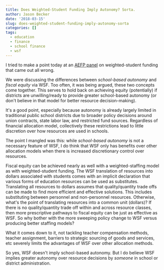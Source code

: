 ```yaml
---
title: Does Weighted-Student Funding Imply Autonomy? Sorta.
author: Jason Becker
date: '2018-03-15'
slug: does-weighted-student-funding-imply-autonomy-sorta
categories: []
tags:
  - education
  - finance
  - school finance
  - wsf
---
```


I tried to make a point today at an [AEFP panel](http://www.aefpweb.org) on weighted-student funding that came out all wrong.

We were discussing the differences between _school-based autonomy_ and _fiscal equity_ via WSF. Too often, it was being argued, these two concepts come together. This serves to hold back on achieving equity (potentially) if districts are unwilling/ready to provide greater school-based autonomy (or don't believe in that model for better resource decision-making).

It's a good point, especially because autonomy is already largely limited in traditional public school districts due to broader policy decisions around union contracts, state labor law, and restricted fund sources. Regardless of financial allocation model, collectively these restrictions lead to little discretion over how resources are used in schools.

The point I mangled was this: while _school-based autonomy_ is not a necessary feature of WSF, I do think that WSF only has benefits over other allocation models when there is increased discretionary control over resources. 

Fiscal equity can be achieved nearly as well with a weighted-staffing model as with weighted-student funding. The WSF translation of resources into dollars associated with students comes with an implicit declaration that various forms of education resources can be used as substitutes. Translating all resources to dollars assumes that quality/quantity trade offs can be made to find more efficient and effective solutions. This includes substituting between personnel and non-personnel resources. Otherwise, what's the point of translating resources into a common unit (dollars)? If there is no quality/quantity trade off within and across resource classes, then more prescriptive pathways to fiscal equity can be just as effective as WSF. So why bother with the more sweeping policy change to WSF versus producing better staffing models?

What it comes down to it, not tackling teacher compensation methods, teacher assignment, barriers to strategic sourcing of goods and services, etc severely limits the advantages of WSF over other allocation methods.

So yes, WSF doesn't imply school-based autonomy. But I do believe WSF implies greater autonomy over resource decisions by _someone_ in school or district administration.
